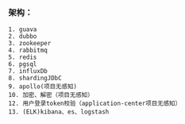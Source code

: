 ### 架构：
    1. guava
    2. dubbo
    3. zookeeper
    4. rabbitmq
    5. redis
    6. pgsql
    7. influxDb
    8. shardingJDbC
    9. apollo(项目无感知)
    10. 加密、解密（项目无感知）
    12. 用户登录token校验（application-center项目无感知）
    13. (ELK)kibana、es、logstash

###